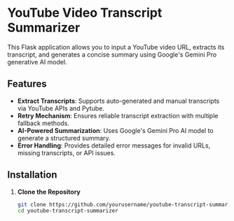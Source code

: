# YouTube Video Transcript Summarizer

This Flask application allows you to input a YouTube video URL, extracts its transcript, and generates a concise summary using Google's Gemini Pro generative AI model.

## Features

- **Extract Transcripts**: Supports auto-generated and manual transcripts via YouTube APIs and Pytube.
- **Retry Mechanism**: Ensures reliable transcript extraction with multiple fallback methods.
- **AI-Powered Summarization**: Uses Google's Gemini Pro AI model to generate a structured summary.
- **Error Handling**: Provides detailed error messages for invalid URLs, missing transcripts, or API issues.

## Installation

1. **Clone the Repository**
   ```bash
   git clone https://github.com/yourusername/youtube-transcript-summarizer.git
   cd youtube-transcript-summarizer
